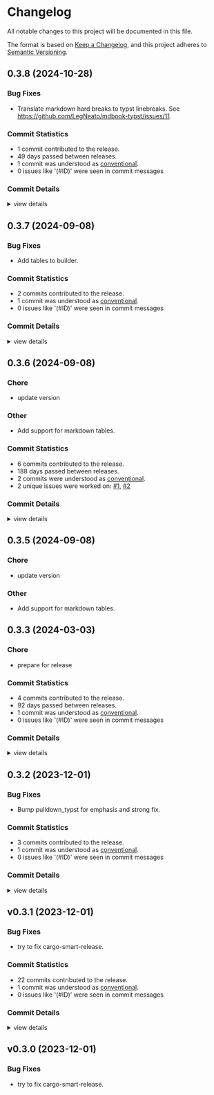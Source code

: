 # Changelog

All notable changes to this project will be documented in this file.

The format is based on [Keep a Changelog](https://keepachangelog.com/en/1.0.0/),
and this project adheres to [Semantic Versioning](https://semver.org/spec/v2.0.0.html).

## 0.3.8 (2024-10-28)

### Bug Fixes

 - <csr-id-491dc239a691e4e36bfc5043f533bca50964995c/> Translate markdown hard breaks to typst linebreaks.
   See https://github.com/LegNeato/mdbook-typst/issues/11.

### Commit Statistics

<csr-read-only-do-not-edit/>

 - 1 commit contributed to the release.
 - 49 days passed between releases.
 - 1 commit was understood as [conventional](https://www.conventionalcommits.org).
 - 0 issues like '(#ID)' were seen in commit messages

### Commit Details

<csr-read-only-do-not-edit/>

<details><summary>view details</summary>

 * **Uncategorized**
    - Translate markdown hard breaks to typst linebreaks. ([`491dc23`](https://github.com/LegNeato/pullup/commit/491dc239a691e4e36bfc5043f533bca50964995c))
</details>

## 0.3.7 (2024-09-08)

### Bug Fixes

 - <csr-id-b260901620ab890463a47adee4db90977466bb83/> Add tables to builder.

### Commit Statistics

<csr-read-only-do-not-edit/>

 - 2 commits contributed to the release.
 - 1 commit was understood as [conventional](https://www.conventionalcommits.org).
 - 0 issues like '(#ID)' were seen in commit messages

### Commit Details

<csr-read-only-do-not-edit/>

<details><summary>view details</summary>

 * **Uncategorized**
    - Release pullup v0.3.7 ([`09478a6`](https://github.com/LegNeato/pullup/commit/09478a6127c682ac3cdc16a17bf15e953571078b))
    - Add tables to builder. ([`b260901`](https://github.com/LegNeato/pullup/commit/b260901620ab890463a47adee4db90977466bb83))
</details>

## 0.3.6 (2024-09-08)

<csr-id-7c4201882d4c31addae88ca016f68b2800c3231f/>
<csr-id-eb7246dc692d7010e8a4eef897500d0daf77581e/>

### Chore

 - <csr-id-7c4201882d4c31addae88ca016f68b2800c3231f/> update version

### Other

 - <csr-id-eb7246dc692d7010e8a4eef897500d0daf77581e/> Add support for markdown tables.

### Commit Statistics

<csr-read-only-do-not-edit/>

 - 6 commits contributed to the release.
 - 188 days passed between releases.
 - 2 commits were understood as [conventional](https://www.conventionalcommits.org).
 - 2 unique issues were worked on: [#1](https://github.com/LegNeato/pullup/issues/1), [#2](https://github.com/LegNeato/pullup/issues/2)

### Commit Details

<csr-read-only-do-not-edit/>

<details><summary>view details</summary>

 * **[#1](https://github.com/LegNeato/pullup/issues/1)**
    - Add support for translating blockquotes. ([`da906a5`](https://github.com/LegNeato/pullup/commit/da906a5c9669b50e4e27f6949f063c579ceccc0e))
 * **[#2](https://github.com/LegNeato/pullup/issues/2)**
    - Add support for markdown tables. ([`eb7246d`](https://github.com/LegNeato/pullup/commit/eb7246dc692d7010e8a4eef897500d0daf77581e))
 * **Uncategorized**
    - Release pullup v0.3.6 ([`f560fe2`](https://github.com/LegNeato/pullup/commit/f560fe2813d706690614375abc84b4c806d91bc1))
    - Release pulldown_typst v0.3.6 ([`73e09c5`](https://github.com/LegNeato/pullup/commit/73e09c57e5a3fea330e3e5520b6a211edc2d24e7))
    - Release pulldown_mdbook v0.3.2, pulldown_typst v0.3.5, pullup v0.3.5 ([`cf09463`](https://github.com/LegNeato/pullup/commit/cf09463f47a9a5b498584850c6c094e6904a209a))
    - Update version ([`7c42018`](https://github.com/LegNeato/pullup/commit/7c4201882d4c31addae88ca016f68b2800c3231f))
</details>

## 0.3.5 (2024-09-08)

<csr-id-b04ce9fc301a9a94d5e3c51e098d6049913997c7/>
<csr-id-27e25364a5c1f15ce386e559cf3d9cea9fed4aa1/>

### Chore

 - <csr-id-b04ce9fc301a9a94d5e3c51e098d6049913997c7/> update version

### Other

 - <csr-id-27e25364a5c1f15ce386e559cf3d9cea9fed4aa1/> Add support for markdown tables.

## 0.3.3 (2024-03-03)

<csr-id-c3f552838a6772e127181b969fdac30b3cb4956d/>

### Chore

 - <csr-id-c3f552838a6772e127181b969fdac30b3cb4956d/> prepare for release

### Commit Statistics

<csr-read-only-do-not-edit/>

 - 4 commits contributed to the release.
 - 92 days passed between releases.
 - 1 commit was understood as [conventional](https://www.conventionalcommits.org).
 - 0 issues like '(#ID)' were seen in commit messages

### Commit Details

<csr-read-only-do-not-edit/>

<details><summary>view details</summary>

 * **Uncategorized**
    - Release pulldown_typst v0.3.3, pullup v0.3.3 ([`be1290a`](https://github.com/LegNeato/pullup/commit/be1290a5965bee0792937d0d03fb341250863109))
    - Prepare for release ([`c3f5528`](https://github.com/LegNeato/pullup/commit/c3f552838a6772e127181b969fdac30b3cb4956d))
    - More clippy ([`8299b31`](https://github.com/LegNeato/pullup/commit/8299b3118258ed502a965be8209b1fe52d5c1ba0))
    - Fix https://github.com/LegNeato/mdbook-typst/issues/3 ([`338d530`](https://github.com/LegNeato/pullup/commit/338d5306452e336a4d74c288ed0e02017f9793b1))
</details>

## 0.3.2 (2023-12-01)

### Bug Fixes

 - <csr-id-2a3237b61950fd9b7158aa29bb330d1f9254ff84/> Bump pulldown_typst for emphasis and strong fix.

### Commit Statistics

<csr-read-only-do-not-edit/>

 - 3 commits contributed to the release.
 - 1 commit was understood as [conventional](https://www.conventionalcommits.org).
 - 0 issues like '(#ID)' were seen in commit messages

### Commit Details

<csr-read-only-do-not-edit/>

<details><summary>view details</summary>

 * **Uncategorized**
    - Release pullup v0.3.2 ([`d43b8c4`](https://github.com/LegNeato/pullup/commit/d43b8c407a1a64282cb7dc23b944115ed5cfde8e))
    - Bump pulldown_typst for emphasis and strong fix. ([`2a3237b`](https://github.com/LegNeato/pullup/commit/2a3237b61950fd9b7158aa29bb330d1f9254ff84))
    - Release pulldown_typst v0.3.2 ([`47f78c1`](https://github.com/LegNeato/pullup/commit/47f78c144c8e6b2f26d7456bf970d6538bccfb82))
</details>

## v0.3.1 (2023-12-01)

### Bug Fixes

 - <csr-id-6f1e1b495e53fdf1936ccf25f6f3e26ae26e3d20/> try to fix cargo-smart-release.

### Commit Statistics

<csr-read-only-do-not-edit/>

 - 22 commits contributed to the release.
 - 1 commit was understood as [conventional](https://www.conventionalcommits.org).
 - 0 issues like '(#ID)' were seen in commit messages

### Commit Details

<csr-read-only-do-not-edit/>

<details><summary>view details</summary>

 * **Uncategorized**
    - Release pulldown_mdbook v0.3.1, pulldown_typst v0.3.1, pullup v0.3.1 ([`e565ece`](https://github.com/LegNeato/pullup/commit/e565ece82bcc04226211f278f0bbbefe7754ff68))
    - Release pulldown_mdbook v0.3.0, pulldown_typst v0.3.0, pullup v0.3.0 ([`2c88246`](https://github.com/LegNeato/pullup/commit/2c88246b29b36560060646dcbccedeb791097c36))
    - Release pulldown_mdbook v0.3.0, pulldown_typst v0.3.0, pullup v0.3.0 ([`8e2d360`](https://github.com/LegNeato/pullup/commit/8e2d36063d64727a04101e29a1c7b7cd231f31f2))
    - Try to fix cargo-smart-release. ([`6f1e1b4`](https://github.com/LegNeato/pullup/commit/6f1e1b495e53fdf1936ccf25f6f3e26ae26e3d20))
    - Adjusting changelogs prior to release of pulldown_mdbook v0.3.0, pulldown_typst v0.3.0, pullup v0.3.0 ([`b0018bf`](https://github.com/LegNeato/pullup/commit/b0018bf5064900690b490ddf8c3647356bce40c7))
    - Add changelogs. ([`e89557b`](https://github.com/LegNeato/pullup/commit/e89557be19304844054a26622c6b1e28987f0937))
    - Adjusting changelogs prior to release of pulldown_mdbook v0.3.0, pulldown_typst v0.3.0, pullup v0.3.0 ([`230eb15`](https://github.com/LegNeato/pullup/commit/230eb15f4eaefdc262db59e7946c60ac7e209b76))
    - Fix Typst markup output with special characters in inline code. ([`177e538`](https://github.com/LegNeato/pullup/commit/177e5382581e2e6620df92e2aabe735f9b7b02d0))
    - Add tracing, change some converters. ([`8b2e292`](https://github.com/LegNeato/pullup/commit/8b2e2921fc3a5cf1a3d2ce7a46ddd3867f75479a))
    - Make converters take self. ([`64791a0`](https://github.com/LegNeato/pullup/commit/64791a0a011f57aba5fba6e4fcb8347e5a4423d8))
    - Treat config / metadata differently. ([`899887d`](https://github.com/LegNeato/pullup/commit/899887dfc4816f20b8df9375cf6edcbef3c84ce5))
    - Bump versions. ([`3ceaa03`](https://github.com/LegNeato/pullup/commit/3ceaa03661aae8f890d62e3ac90fd4c1e8e55b56))
    - Add mdbook parser and make docs consistent. ([`91b4f88`](https://github.com/LegNeato/pullup/commit/91b4f88596430ffd2560a216e40080f89a38697c))
    - Add mdbook to typst builder. ([`babd598`](https://github.com/LegNeato/pullup/commit/babd598fc48ed9bb19712a7312c7208253254686))
    - Add docs for converter macro. ([`a7e8048`](https://github.com/LegNeato/pullup/commit/a7e8048a342557fc91a95fd1214ce8eb99124b7a))
    - Add typst converters. ([`993b0d5`](https://github.com/LegNeato/pullup/commit/993b0d5a635fc1adf3732d64e72ed02e27ff1f51))
    - Move typst to a directory. ([`ec8b9f2`](https://github.com/LegNeato/pullup/commit/ec8b9f2abd0ee06d7a3054e48a7ff6037c06f0f6))
    - Remove unused imports. ([`775c5f5`](https://github.com/LegNeato/pullup/commit/775c5f5f219dc88f8d123ab6fde2eae093212dc7))
    - Add markdown converters. ([`6656dc3`](https://github.com/LegNeato/pullup/commit/6656dc3df1acce49706c14fc9e12f461fac160c5))
    - Add conversions from mdbook to typst. ([`1a210ed`](https://github.com/LegNeato/pullup/commit/1a210edb39696b17c44d4459f3403fda85c0a80a))
    - Add README. ([`6038701`](https://github.com/LegNeato/pullup/commit/60387019aa240ba17542fe8d6eeea33294f217e0))
    - Bring in other crates. ([`1ab5157`](https://github.com/LegNeato/pullup/commit/1ab51574957a2a7c1643145f13c0e13322755861))
</details>

## v0.3.0 (2023-12-01)

### Bug Fixes

 - <csr-id-6f1e1b495e53fdf1936ccf25f6f3e26ae26e3d20/> try to fix cargo-smart-release.

